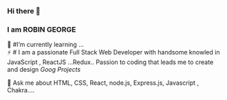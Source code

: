 ### Hi there 👋
### I am ROBIN GEORGE

🌱  #I’m currently learning  ...<br>
⚡ # I am a passionate Full Stack Web Developer with handsome knowled in JavaScript , ReactJS  ...Redux..
Passion to coding that leads me to create and design *Goog Projects*

💬 Ask me about HTML, CSS, React, node.js, Express.js, Javascript , Chakra....
<!--
**Robingeorge12/Robingeorge12** is a ✨ _special_ ✨ repository because its `README.md` (this file) appears on your GitHub profile.

Here are some ideas to get you started:

- 🔭 I’m currently working on ...
- 🌱 I’m currently learning ...
- 👯 I’m looking to collaborate on ...
- 🤔 I’m looking for help with ...
- 💬 Ask me about ...
- 📫 How to reach me: ...
- 😄 Pronouns: ...
- ⚡ Fun fact: ...
-->
